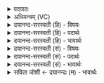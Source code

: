 <details><summary>पदपाठः</summary>

पृ॒थि॒व्याः। पुरी॑षम्। अ॒सि॒। अप्सः॑। नाम॑। ताम्। त्वा॒। विश्वे॑। अ॒भि। गृ॒ण॒न्तु॒। दे॒वाः। स्तोम॑पृ॒ष्ठेति॒ स्तोम॑ऽपृष्ठा। घृ॒तव॒तीति॑ घृ॒तऽव॑ती। इ॒ह। सी॒द॒। प्र॒जाव॒दिति॑ प्रजाऽव॑त्। अ॒स्मेऽइत्य॒स्मे। द्रवि॑णा। आ। य॒ज॒स्व॒। अ॒श्विना॑। अ॒ध्व॒र्यूऽ इत्य॑ध्व॒र्यू। सा॒द॒य॒ता॒म्। इ॒ह। त्वा॒। ४।
</details>

<details><summary>अधिमन्त्रम् (VC)</summary>

- अश्विनौ देवते
- उशना ऋषिः
- भुरिग्ब्राह्मी बृहती
- मध्यमः
</details>

<details><summary>दयानन्द-सरस्वती (हि) - विषयः</summary>

फिर भी वही विषय अगले मन्त्र में कहा है ॥
</details>

<details><summary>दयानन्द-सरस्वती (हि) - पदार्थः</summary>

पदार्थान्वयभाषाः -  हे स्त्रि ! जो (स्तोमपृष्ठा) स्तुतियों को जानने की इच्छायुक्त तू (इह) इस गृहाश्रम में (पृथिव्याः) पृथिवी की (पुरीषम्) रक्षा (अप्सः) सुन्दररूप और (नाम) नाम और (घृतवती) बहुत घी आदि प्रशंसित पदार्थों से युक्त (असि) है, (ताम्) उस (त्वा) तुझको (विश्वे) सब (देवाः) विद्वान् लोग (अभिगृणन्तु) सत्कार करें, (इह) इसी गृहाश्रम में (सीद) वर्त्तमान रह और जिस (त्वा) तुझ को (अध्वर्यू) अपने लिये रक्षणीय गृहाश्रमादि यज्ञ चाहनेवाले (अश्विना) व्यापक बुद्धि बढ़ाने और उपदेश करने हारे (इह) इस गृहाश्रम में (सादयताम्) स्थित करें सो तू (अस्मे) हमारे लिये (प्रजावत्) प्रशंसित सन्तान होने का साधन (द्रविणा) धन (यजस्व) दे ॥४ ॥
</details>

<details><summary>दयानन्द-सरस्वती (हि) - भावार्थः</summary>

भावार्थभाषाः -  जो स्त्री गृहाश्रम की विद्या और क्रिया-कौशल में विदुषी हों, वे ही सब प्राणियों को सुख दे सकती हैं ॥४ ॥
</details>

<details><summary>दयानन्द-सरस्वती (सं) - विषयः</summary>

पुनस्तमेव विषयमाह ॥
</details>

<details><summary>दयानन्द-सरस्वती (सं) - पदार्थः</summary>

पदार्थान्वयभाषाः -  हे स्त्रि ! या स्तोमपृष्ठा त्वमिह पृथिव्याः पुरीषमप्सो नाम च घृतवत्यसि, तां त्वा विश्वे देवा अभिगृणन्त्विह सीद। त्वाऽध्वर्यू अश्विनेहासादयतां सा त्वमस्मे प्रजावद् द्रविणा यजस्व ॥४ ॥
</details>

<details><summary>दयानन्द-सरस्वती (सं) - भावार्थः</summary>

भावार्थभाषाः -  याः स्त्रियो गृहाश्रमविद्याक्रियाकौशलयोर्विदुष्यः स्युस्ता एव सर्वेभ्यः सुखानि दातुमर्हन्ति ॥४ ॥
</details>

<details><summary>सविता जोशी ← दयानन्दः (म) - भावार्थः</summary>

भावार्थभाषाः -  ज्या स्त्रीच्या ठायी गृहस्थाश्रमातील विद्या व कर्मकौशल्य असते तीच सगळ्यांना सुख देऊ शकते.
</details>